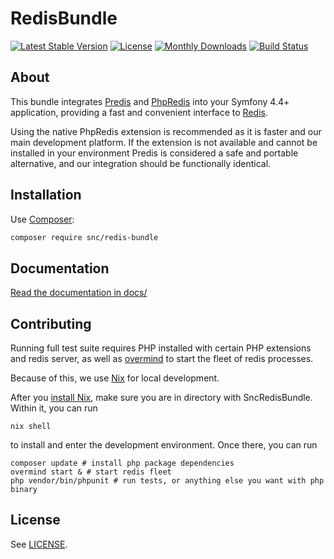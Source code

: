 # RedisBundle #
[![Latest Stable Version](https://poser.pugx.org/snc/redis-bundle/v/stable?format=flat-square)](https://packagist.org/packages/snc/redis-bundle)
[![License](https://poser.pugx.org/snc/redis-bundle/license?format=flat-square)](https://packagist.org/packages/snc/redis-bundle)
[![Monthly Downloads](https://poser.pugx.org/snc/redis-bundle/d/monthly?format=flat-square)](https://packagist.org/packages/snc/redis-bundle)
[![Build Status](https://github.com/snc/SncRedisBundle/actions/workflows/continuous-integration.yml/badge.svg)](https://github.com/snc/SncRedisBundle/actions)

## About ##

This bundle integrates [Predis](https://github.com/nrk/predis) and [PhpRedis](https://github.com/phpredis/phpredis) into your Symfony 4.4+ application,
providing a fast and convenient interface to [Redis](https://redis.io/).

Using the native PhpRedis extension is recommended as it is faster and our main development platform. If the extension is not available and cannot
be installed in your environment Predis is considered a safe and portable alternative, and our integration should be functionally identical.

## Installation ##

Use [Composer](https://github.com/composer/composer):
```sh
composer require snc/redis-bundle
```

## Documentation ##

[Read the documentation in docs/](docs/)

## Contributing
Running full test suite requires PHP installed with certain PHP extensions and redis server, 
as well as [overmind](https://github.com/DarthSim/overmind) to start the fleet of redis processes.

Because of this, we use [Nix](https://nixos.org/) for local development. 

After you [install Nix](https://github.com/DeterminateSystems/nix-installer), make sure you are in directory with SncRedisBundle.
Within it, you can run
```
nix shell
```

to install and enter the development environment. Once there, you can run
```
composer update # install php package dependencies
overmind start & # start redis fleet
php vendor/bin/phpunit # run tests, or anything else you want with php binary
```

## License ##

See [LICENSE](LICENSE).

